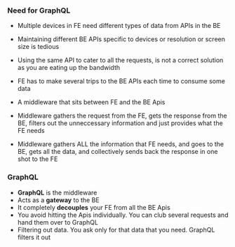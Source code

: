 ### Need for GraphQL

* Multiple devices in FE need different types of data from APIs in the BE
* Maintaining different BE APIs specific to devices or resolution or screen size is tedious
* Using the same API to cater to all the requests, is not a correct solution as you are eating up the bandwidth
* FE has to make several trips to the BE APIs each time to consume some data

* A middleware that sits between FE and the BE Apis
* Middleware gathers the request from the FE, gets the response from the BE, filters out the unneccessary information and just provides what the FE needs
* Middleware gathers ALL the information that FE needs, and goes to the BE, gets all the data, and collectively sends back the response in one shot to the FE

### GraphQL

* __GraphQL__ is the middleware
* Acts as a __gateway__ to the BE
* It completely __decouples__ your FE from all the BE Apis
* You avoid hitting the Apis individually. You can club several requests and hand them over to GraphQL
* Filtering out data. You ask only for that data that you need. GraphQL filters it out